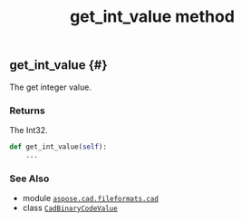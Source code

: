 ﻿---
title: get_int_value method
second_title: Aspose.CAD for Python via .NET API References
description: 
type: docs
weight: 60
url: /python-net/aspose.cad.fileformats.cad/cadbinarycodevalue/get_int_value/
is_root: false
---

## get_int_value {#}

The get integer value.


### Returns 


The Int32.


```python
def get_int_value(self):
    ...
```





### See Also
* module [`aspose.cad.fileformats.cad`](../../)
* class [`CadBinaryCodeValue`](/cad/python-net/aspose.cad.fileformats.cad/cadbinarycodevalue)
